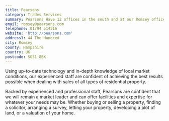 ```yaml
---
title: Pearsons
category: Trades Services
summary: Pearsons Have 12 offices in the south and at our Romsey office, we have all the local knowledge that can help you with all aspects of property. Founded in 1900 by Alfred Pearson is one of the oldest firms of Estate Agents and Surveyors in Southern England.
email: romsey@pearsons.com
telephone: 01794 514516
website: 'http://pearsons.com'
address1: 44 The Hundred
city: Romsey
county: Hampshire
country: UK
postcode: SO51 8BX
---
```

Using up-to-date technology and in-depth knowledge of local market conditions, our experienced staff are confident of achieving the best results possible when dealing with sales of all types of residential property.

Backed by experienced and professional staff, Pearsons are confident that we will remain a market leader and can offer facilities and expertise for whatever your needs may be. Whether buying or selling a property, finding a solicitor, arranging a survey, letting your property, developing a plot of land, or a valuation of your home.

